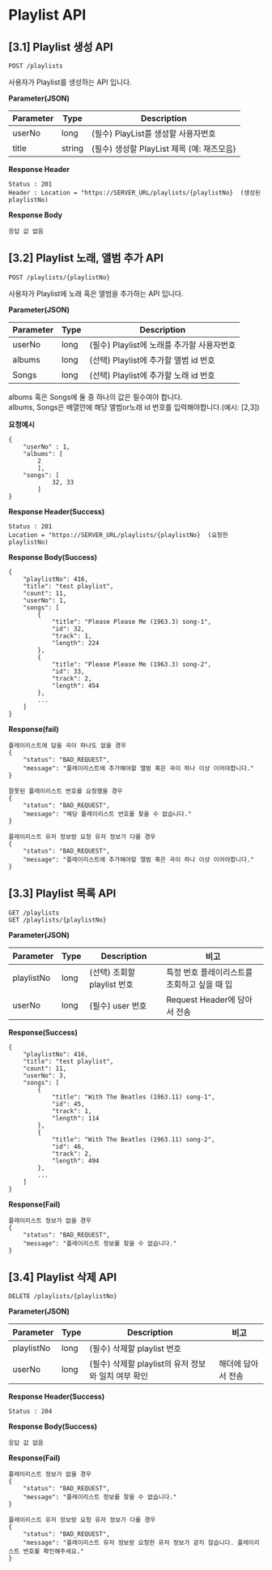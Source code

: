 # Playlist API

## [3.1] Playlist 생성 API
```
POST /playlists
```
사용자가 Playlist를 생성하는 API 입니다.

**Parameter(JSON)**

Parameter | Type | Description
--------- | ---- | -----------
userNo    | long  | (필수) PlayList를 생성할 사용자번호
title     | string | (필수) 생성할 PlayList 제목 (예: 재즈모음)

**Response Header**
```
Status : 201
Header : Location = "https://SERVER_URL/playlists/{playlistNo}  (생성된 playlistNo)
```

**Response Body**
```
응답 값 없음
```



## [3.2] Playlist 노래, 앨범 추가 API
```
POST /playlists/{playlistNo}
```
사용자가 Playlist에 노래 혹은 앨범을 추가하는 API 입니다.

**Parameter(JSON)**

Parameter | Type | Description
--------- | ---- | -----------
userNo    | long  | (필수) Playlist에 노래를 추가할 사용자번호
albums    | long | (선택) Playlist에 추가할 앨범 id 번호
Songs     | long | (선택) Playlist에 추가할 노래 id 번호

albums 혹은 Songs에 둘 중 하나의 값은 필수여야 합니다.  
albums, Songs은 배열안에 해당 앨범or노래 id 번호를 입력해야합니다.(예시: [2,3])

**요청예시**
```
{
	"userNo" : 1,
	"albums": [
		2
		],
	"songs": [
		    32, 33
		]
}
```


**Response Header(Success)**
```
Status : 201
Location = "https://SERVER_URL/playlists/{playlistNo}  (요청한 playlistNo)
```

**Response Body(Success)**
```
{
    "playlistNo": 416,
    "title": "test playlist",
    "count": 11,
    "userNo": 1,
    "songs": [
        {
            "title": "Please Please Me (1963.3) song-1",
            "id": 32,
            "track": 1,
            "length": 224
        },
        {
            "title": "Please Please Me (1963.3) song-2",
            "id": 33,
            "track": 2,
            "length": 454
        },
        ...
    ]
}
```

**Response(fail)**
```
플레이리스트에 담을 곡이 하나도 없을 경우
{
    "status": "BAD_REQUEST",
    "message": "플레이리스트에 추가해야할 앨범 혹은 곡이 하나 이상 이어야합니다."
}

잘못된 플레이리스트 번호를 요청했을 경우
{
    "status": "BAD_REQUEST",
    "message": "해당 플레이리스트 번호를 찾을 수 없습니다."
}

플레이리스트 유저 정보랑 요청 유저 정보가 다를 경우
{
    "status": "BAD_REQUEST",
    "message": "플레이리스트에 추가해야할 앨범 혹은 곡이 하나 이상 이어야합니다."
}
```

## [3.3] Playlist 목록 API
```
GET /playlists
GET /playlists/{playlistNo}
```

**Parameter(JSON)**

Parameter   | Type | Description | 비고
----------- | ---- | ----------- | ---
playlistNo  | long | (선택) 조회할 playlist 번호 | 특정 번호 플레이리스트를 조회하고 싶을 때 입
userNo      | long | (필수) user 번호 | Request Header에 담아서 전송

**Response(Success)**
```
{
    "playlistNo": 416,
    "title": "test playlist",
    "count": 11,
    "userNo": 3,
    "songs": [
        {
            "title": "With The Beatles (1963.11) song-1",
            "id": 45,
            "track": 1,
            "length": 114
        },
        {
            "title": "With The Beatles (1963.11) song-2",
            "id": 46,
            "track": 2,
            "length": 494
        },
        ...
    ]
}
```

**Response(Fail)**
```
플레이리스트 정보가 없을 경우
{
    "status": "BAD_REQUEST",
    "message": "플레이리스트 정보를 찾을 수 없습니다."
}
```

## [3.4] Playlist 삭제 API
```
DELETE /playlists/{playlistNo}
```

**Parameter(JSON)**

Parameter   | Type | Description | 비고 
----------- | ---- | ----------- | ---
playlistNo  | long | (필수) 삭제할 playlist 번호 | 
userNo       | long | (필수) 삭제할 playlist의 유저 정보와 일치 여부 확인 | 해더에 담아서 전송

**Response Header(Success)**
```
Status : 204
```

**Response Body(Success)**
```
응답 값 없음 
```

**Response(Fail)**
```
플레이리스트 정보가 없을 경우
{
    "status": "BAD_REQUEST",
    "message": "플레이리스트 정보를 찾을 수 없습니다."
}

플레이리스트 유저 정보랑 요청 유저 정보가 다를 경우
{
    "status": "BAD_REQUEST",
    "message": "플레이리스트 유저 정보랑 요청한 유저 정보가 같지 않습니다. 플레이리스트 번호를 확인해주세요."
}
```
